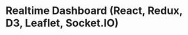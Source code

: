 Realtime Dashboard (React, Redux, D3, Leaflet, Socket.IO)
=========================================================
